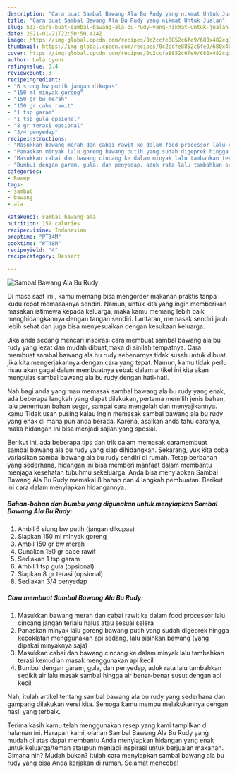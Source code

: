 ```yaml
---
description: "Cara buat Sambal Bawang Ala Bu Rudy yang nikmat Untuk Jualan"
title: "Cara buat Sambal Bawang Ala Bu Rudy yang nikmat Untuk Jualan"
slug: 533-cara-buat-sambal-bawang-ala-bu-rudy-yang-nikmat-untuk-jualan
date: 2021-01-21T22:50:50.414Z
image: https://img-global.cpcdn.com/recipes/0c2ccfe8852c6fe9/680x482cq70/sambal-bawang-ala-bu-rudy-foto-resep-utama.jpg
thumbnail: https://img-global.cpcdn.com/recipes/0c2ccfe8852c6fe9/680x482cq70/sambal-bawang-ala-bu-rudy-foto-resep-utama.jpg
cover: https://img-global.cpcdn.com/recipes/0c2ccfe8852c6fe9/680x482cq70/sambal-bawang-ala-bu-rudy-foto-resep-utama.jpg
author: Lela Lyons
ratingvalue: 3.4
reviewcount: 3
recipeingredient:
- "6 siung bw putih jangan dikupas"
- "150 ml minyak goreng"
- "150 gr bw merah"
- "150 gr cabe rawit"
- "1 tsp garam"
- "1 tsp gula opsional"
- "8 gr terasi opsional"
- "3/4 penyedap"
recipeinstructions:
- "Masukkan bawang merah dan cabai rawit ke dalam food processor lalu cincang jangan terlalu halus atau sesuai selera"
- "Panaskan minyak lalu goreng bawang putih yang sudah digeprek hingga kecoklatan menggunakan api sedang, lalu sisihkan bawang (yang dipakai minyaknya saja)"
- "Masukkan cabai dan bawang cincang ke dalam minyak lalu tambahkan terasi kemudian masak menggunakan api kecil"
- "Bumbui dengan garam, gula, dan penyedap, aduk rata lalu tambahkan sedikit air lalu masak sambal hingga air benar-benar susut dengan api kecil"
categories:
- Resep
tags:
- sambal
- bawang
- ala

katakunci: sambal bawang ala 
nutrition: 159 calories
recipecuisine: Indonesian
preptime: "PT34M"
cooktime: "PT48M"
recipeyield: "4"
recipecategory: Dessert

---
```



![Sambal Bawang Ala Bu Rudy](https://img-global.cpcdn.com/recipes/0c2ccfe8852c6fe9/680x482cq70/sambal-bawang-ala-bu-rudy-foto-resep-utama.jpg)

Di masa  saat ini , kamu memang bisa mengorder makanan praktis tanpa kudu repot memasaknya sendiri. Namun, untuk kita yang ingin memberikan masakan istimewa kepada keluarga, maka kamu memang lebih baik menghidangkannya dengan tangan sendiri. Lantaran, memasak sendiri jauh lebih sehat dan juga bisa menyesuaikan dengan kesukaan keluarga.

Jika anda sedang mencari inspirasi cara membuat sambal bawang ala bu rudy yang lezat dan mudah dibuat,maka di sinilah tempatnya. Cara membuat sambal bawang ala bu rudy  sebenarnya tidak susah untuk dibuat jika kita mengerjakannya dengan cara yang tepat. Namun, kamu tidak perlu risau akan gagal dalam membuatnya 
sebab dalam artikel ini kita akan mengulas sambal bawang ala bu rudy dengan hati-hati.  



Nah bagi anda yang mau memasak sambal bawang ala bu rudy yang enak, ada beberapa langkah yang dapat dilakukan, pertama memilih jenis bahan, lalu penentuan bahan segar, sampai cara mengolah dan menyajikannya. kamu Tidak usah pusing kalau ingin memasak sambal bawang ala bu rudy yang enak di mana pun anda berada. Karena, asalkan anda  tahu caranya, maka hidangan ini bisa menjadi sajian yang spesial.

Berikut ini, ada beberapa tips dan trik dalam memasak caramembuat sambal bawang ala bu rudy yang siap dihidangkan. Sekarang, yuk kita coba variasikan sambal bawang ala bu rudy sendiri di rumah. Tetap berbahan yang sederhana, hidangan ini bisa memberi manfaat dalam membantu menjaga kesehatan tubuhmu sekeluarga. Anda bisa menyiapkan Sambal Bawang Ala Bu Rudy memakai 8 bahan dan 4 langkah pembuatan. Berikut ini cara dalam menyiapkan hidangannya.

<!--inarticleads1-->

##### Bahan-bahan dan bumbu yang digunakan untuk menyiapkan Sambal Bawang Ala Bu Rudy:

1. Ambil 6 siung bw putih (jangan dikupas)
1. Siapkan 150 ml minyak goreng
1. Ambil 150 gr bw merah
1. Gunakan 150 gr cabe rawit
1. Sediakan 1 tsp garam
1. Ambil 1 tsp gula (opsional)
1. Siapkan 8 gr terasi (opsional)
1. Sediakan 3/4 penyedap




<!--inarticleads2-->

##### Cara membuat Sambal Bawang Ala Bu Rudy:

1. Masukkan bawang merah dan cabai rawit ke dalam food processor lalu cincang jangan terlalu halus atau sesuai selera
1. Panaskan minyak lalu goreng bawang putih yang sudah digeprek hingga kecoklatan menggunakan api sedang, lalu sisihkan bawang (yang dipakai minyaknya saja)
1. Masukkan cabai dan bawang cincang ke dalam minyak lalu tambahkan terasi kemudian masak menggunakan api kecil
1. Bumbui dengan garam, gula, dan penyedap, aduk rata lalu tambahkan sedikit air lalu masak sambal hingga air benar-benar susut dengan api kecil




Nah, itulah artikel tentang  sambal bawang ala bu rudy  yang sederhana dan gampang dilakukan versi kita. Semoga kamu mampu melakukannya dengan hasil yang terbaik. 

Terima kasih kamu telah menggunakan resep yang kami tampilkan di halaman ini. Harapan kami, olahan  Sambal Bawang Ala Bu Rudy yang mudah di atas dapat membantu Anda menyiapkan hidangan yang enak untuk keluarga/teman ataupun menjadi inspirasi untuk berjualan makanan. Gimana nih? Mudah bukan? Itulah cara menyiapkan sambal bawang ala bu rudy yang bisa Anda kerjakan di rumah. Selamat mencoba!

